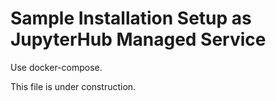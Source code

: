 # Sample Installation Setup as JupyterHub Managed Service

Use docker-compose.

This file is under construction.

